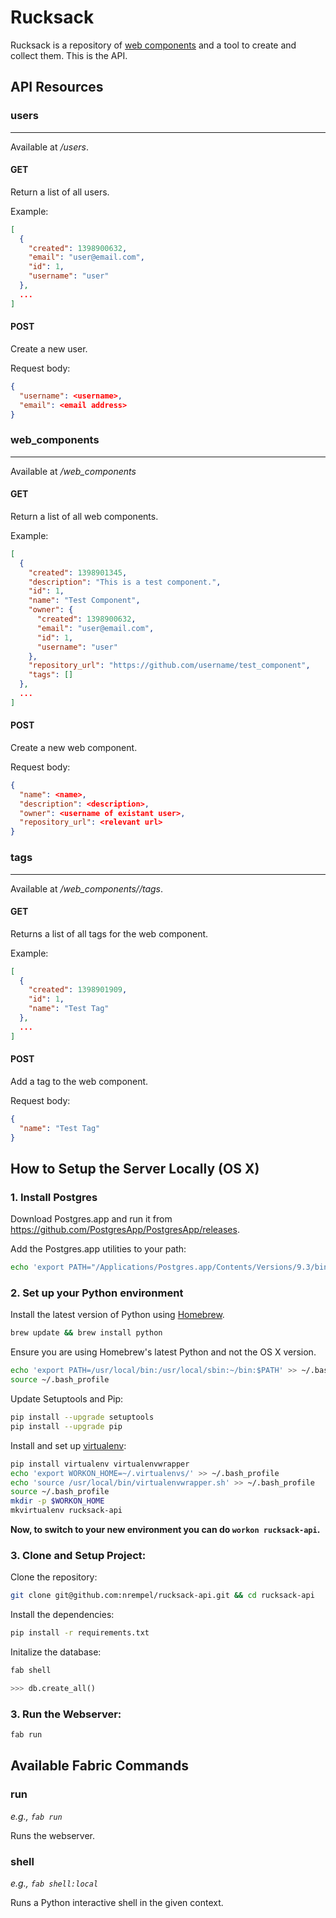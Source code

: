 # Rucksack

Rucksack is a repository of [web components](http://www.w3.org/TR/components-intro/) and a tool to create and collect them.  This is the API.

## API Resources

### users
---------

Available at */users*.

#### GET

Return a list of all users.

Example:
```json
[
  {
    "created": 1398900632,
    "email": "user@email.com",
    "id": 1,
    "username": "user"
  },
  ...
]
```

#### POST

Create a new user.

Request body:

```json
{
  "username": <username>,
  "email": <email address>
}
```

### web_components
------------------

Available at */web_components*

#### GET

Return a list of all web components.

Example:
```json
[
  {
    "created": 1398901345,
    "description": "This is a test component.",
    "id": 1,
    "name": "Test Component",
    "owner": {
      "created": 1398900632,
      "email": "user@email.com",
      "id": 1,
      "username": "user"
    },
    "repository_url": "https://github.com/username/test_component",
    "tags": []
  },
  ...
]
```

#### POST

Create a new web component.

Request body:
```json
{
  "name": <name>,
  "description": <description>,
  "owner": <username of existant user>,
  "repository_url": <relevant url>
}
```

### tags
--------

Available at */web_components/<id>/tags*.

#### GET

Returns a list of all tags for the web component.

Example:
```json
[
  {
    "created": 1398901909,
    "id": 1,
    "name": "Test Tag"
  },
  ...
]
```

#### POST

Add a tag to the web component.

Request body:
```json
{
  "name": "Test Tag"
}
```

## How to Setup the Server Locally (OS X)

### 1. Install Postgres

Download Postgres.app and run it from https://github.com/PostgresApp/PostgresApp/releases.

Add the Postgres.app utilities to your path:

```sh
echo 'export PATH="/Applications/Postgres.app/Contents/Versions/9.3/bin:$PATH"' >> ~/.bash_profile
```

### 2. Set up your Python environment

Install the latest version of Python using [Homebrew](http://brew.sh/).

```sh
brew update && brew install python
```

Ensure you are using Homebrew's latest Python and not the OS X version.

```sh
echo 'export PATH=/usr/local/bin:/usr/local/sbin:~/bin:$PATH' >> ~/.bash_profile
source ~/.bash_profile
```

Update Setuptools and Pip:

```sh
pip install --upgrade setuptools
pip install --upgrade pip
```

Install and set up [virtualenv](https://pypi.python.org/pypi/virtualenv):

```sh
pip install virtualenv virtualenvwrapper
echo 'export WORKON_HOME=~/.virtualenvs/' >> ~/.bash_profile
echo 'source /usr/local/bin/virtualenvwrapper.sh' >> ~/.bash_profile
source ~/.bash_profile
mkdir -p $WORKON_HOME
mkvirtualenv rucksack-api
```

**Now, to switch to your new environment you can do `workon rucksack-api`.**

### 3. Clone and Setup Project:

Clone the repository:

```sh
git clone git@github.com:nrempel/rucksack-api.git && cd rucksack-api
```

Install the dependencies:

```sh
pip install -r requirements.txt
```

Initalize the database:

```sh
fab shell
```
```python
>>> db.create_all()
```

### 3. Run the Webserver:

```sh
fab run
```

## Available Fabric Commands

### run

*e.g., `fab run`*

Runs the webserver.

### shell

*e.g., `fab shell:local`*

Runs a Python interactive shell in the given context.
